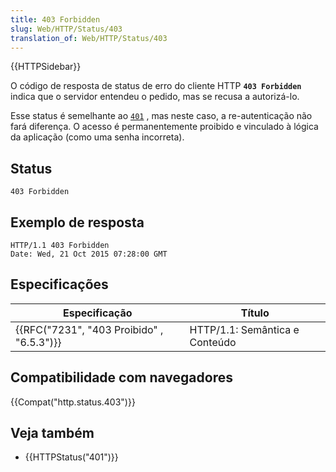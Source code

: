 ```yaml
---
title: 403 Forbidden
slug: Web/HTTP/Status/403
translation_of: Web/HTTP/Status/403
---
```

{{HTTPSidebar}}

O código de resposta de status de erro do cliente HTTP **`403 Forbidden`** indica que o servidor entendeu o pedido, mas se recusa a autorizá-lo.

Esse status é semelhante ao [`401`](https://translate.googleusercontent.com/translate_c?depth=1&hl=pt-BR&ie=UTF8&prev=_t&rurl=translate.google.com.br&sl=en&sp=nmt4&tl=pt-BR&u=https://developer.mozilla.org/en-US/docs/Web/HTTP/Status/401&usg=ALkJrhiNnt9g0IzVTs6MwThvH-SXScn_zg "O código de resposta de status de erro de cliente não autorizado do HTTP 401 indica que a solicitação não foi aplicada porque não possui credenciais de autenticação válidas para o recurso de destino.") , mas neste caso, a re-autenticação não fará diferença. O acesso é permanentemente proibido e vinculado à lógica da aplicação (como uma senha incorreta).

## Status

    403 Forbidden

## Exemplo de resposta

    HTTP/1.1 403 Forbidden
    Date: Wed, 21 Oct 2015 07:28:00 GMT

## Especificações

| Especificação                                            | Título                         |
| -------------------------------------------------------- | ------------------------------ |
| {{RFC("7231", "403 Proibido" , "6.5.3")}} | HTTP/1.1: Semântica e Conteúdo |

## Compatibilidade com navegadores

{{Compat("http.status.403")}}

## Veja também

- {{HTTPStatus("401")}}

